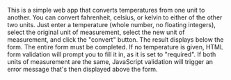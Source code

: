 This is a simple web app that converts temperatures from one unit to another.
You can convert fahrenheit, celsius, or kelvin to either of the other two units.
Just enter a temperature (whole number, no floating integers), select the original unit of measurement, select the new unit of measurement, and click the "convert" button.
The result displays below the form.
The entire form must be completed. If no temperature is given, HTML form validation will prompt you to fill it in, as it is set to "required". If both units of measurement are the same, JavaScript validation will trigger an error message that's then displayed above the form.